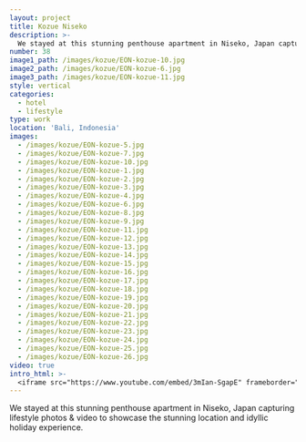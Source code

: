 ```yaml
---
layout: project
title: Kozue Niseko
description: >-
  We stayed at this stunning penthouse apartment in Niseko, Japan capturing lifestyle photos & video to showcase the stunning location and idyllic holiday experience.
number: 38
image1_path: /images/kozue/EON-kozue-10.jpg
image2_path: /images/kozue/EON-kozue-6.jpg
image3_path: /images/kozue/EON-kozue-11.jpg
style: vertical
categories:
  - hotel
  - lifestyle
type: work
location: 'Bali, Indonesia'
images:
  - /images/kozue/EON-kozue-5.jpg
  - /images/kozue/EON-kozue-7.jpg
  - /images/kozue/EON-kozue-10.jpg
  - /images/kozue/EON-kozue-1.jpg
  - /images/kozue/EON-kozue-2.jpg
  - /images/kozue/EON-kozue-3.jpg
  - /images/kozue/EON-kozue-4.jpg
  - /images/kozue/EON-kozue-6.jpg
  - /images/kozue/EON-kozue-8.jpg
  - /images/kozue/EON-kozue-9.jpg
  - /images/kozue/EON-kozue-11.jpg
  - /images/kozue/EON-kozue-12.jpg
  - /images/kozue/EON-kozue-13.jpg
  - /images/kozue/EON-kozue-14.jpg
  - /images/kozue/EON-kozue-15.jpg
  - /images/kozue/EON-kozue-16.jpg
  - /images/kozue/EON-kozue-17.jpg
  - /images/kozue/EON-kozue-18.jpg
  - /images/kozue/EON-kozue-19.jpg
  - /images/kozue/EON-kozue-20.jpg
  - /images/kozue/EON-kozue-21.jpg
  - /images/kozue/EON-kozue-22.jpg
  - /images/kozue/EON-kozue-23.jpg
  - /images/kozue/EON-kozue-24.jpg
  - /images/kozue/EON-kozue-25.jpg
  - /images/kozue/EON-kozue-26.jpg
video: true
intro_html: >-
  <iframe src="https://www.youtube.com/embed/3mIan-SgapE" frameborder="0" allow="accelerometer; autoplay; encrypted-media; gyroscope; picture-in-picture" allowfullscreen></iframe>
---
```



  We stayed at this stunning penthouse apartment in Niseko, Japan capturing lifestyle photos & video to showcase the stunning location and idyllic holiday experience.

